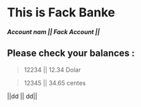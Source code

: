 # This is Fack Banke
##### Account nam || Fack Account || 
## Please check your balances :

>  12234 || 12.34 Dolar

>  12345 || 34.65 centes

||dd || dd|| 
